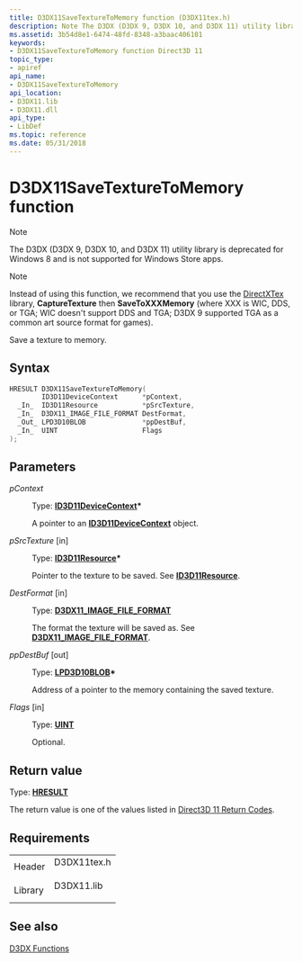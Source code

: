 ```yaml
---
title: D3DX11SaveTextureToMemory function (D3DX11tex.h)
description: Note The D3DX (D3DX 9, D3DX 10, and D3DX 11) utility library is deprecated for Windows 8 and is not supported for Windows Store apps. Note Instead of using this function, we recommend that you use the DirectXTex library, CaptureTexture then SaveToXXXMemory (where XXX is WIC, DDS, or TGA; WIC doesn't support DDS and TGA; D3DX 9 supported TGA as a common art source format for games). Save a texture to memory.
ms.assetid: 3b54d8e1-6474-48fd-8348-a3baac406101
keywords:
- D3DX11SaveTextureToMemory function Direct3D 11
topic_type:
- apiref
api_name:
- D3DX11SaveTextureToMemory
api_location:
- D3DX11.lib
- D3DX11.dll
api_type:
- LibDef
ms.topic: reference
ms.date: 05/31/2018
---
```


# D3DX11SaveTextureToMemory function

> [!Note]  
> The D3DX (D3DX 9, D3DX 10, and D3DX 11) utility library is deprecated for Windows 8 and is not supported for Windows Store apps.

 

> [!Note]  
> Instead of using this function, we recommend that you use the [DirectXTex](https://github.com/Microsoft/DirectXTex) library, **CaptureTexture** then **SaveToXXXMemory** (where XXX is WIC, DDS, or TGA; WIC doesn't support DDS and TGA; D3DX 9 supported TGA as a common art source format for games).

 

Save a texture to memory.

## Syntax


```C++
HRESULT D3DX11SaveTextureToMemory(
        ID3D11DeviceContext      *pContext,
  _In_  ID3D11Resource           *pSrcTexture,
  _In_  D3DX11_IMAGE_FILE_FORMAT DestFormat,
  _Out_ LPD3D10BLOB              *ppDestBuf,
  _In_  UINT                     Flags
);
```



## Parameters

<dl> <dt>

*pContext* 
</dt> <dd>

Type: **[**ID3D11DeviceContext**](/windows/desktop/api/D3D11/nn-d3d11-id3d11devicecontext)\***

A pointer to an [**ID3D11DeviceContext**](/windows/desktop/api/D3D11/nn-d3d11-id3d11devicecontext) object.

</dd> <dt>

*pSrcTexture* \[in\]
</dt> <dd>

Type: **[**ID3D11Resource**](/windows/desktop/api/D3D11/nn-d3d11-id3d11resource)\***

Pointer to the texture to be saved. See [**ID3D11Resource**](/windows/desktop/api/D3D11/nn-d3d11-id3d11resource).

</dd> <dt>

*DestFormat* \[in\]
</dt> <dd>

Type: **[**D3DX11\_IMAGE\_FILE\_FORMAT**](d3dx11-image-file-format.md)**

The format the texture will be saved as. See [**D3DX11\_IMAGE\_FILE\_FORMAT**](d3dx11-image-file-format.md).

</dd> <dt>

*ppDestBuf* \[out\]
</dt> <dd>

Type: **[**LPD3D10BLOB**](https://docs.microsoft.com/windows/desktop/api/d3dcommon/nn-d3dcommon-id3d10blob)\***

Address of a pointer to the memory containing the saved texture.

</dd> <dt>

*Flags* \[in\]
</dt> <dd>

Type: **[**UINT**](https://docs.microsoft.com/windows/desktop/WinProg/windows-data-types)**

Optional.

</dd> </dl>

## Return value

Type: **[**HRESULT**](https://msdn.microsoft.com/library/Bb401631(v=MSDN.10).aspx)**

The return value is one of the values listed in [Direct3D 11 Return Codes](d3d11-graphics-reference-returnvalues.md).

## Requirements



|                    |                                                                                        |
|--------------------|----------------------------------------------------------------------------------------|
| Header<br/>  | <dl> <dt>D3DX11tex.h</dt> </dl> |
| Library<br/> | <dl> <dt>D3DX11.lib</dt> </dl>  |



## See also

<dl> <dt>

[D3DX Functions](d3d11-graphics-reference-d3dx11-functions.md)
</dt> </dl>

 

 





